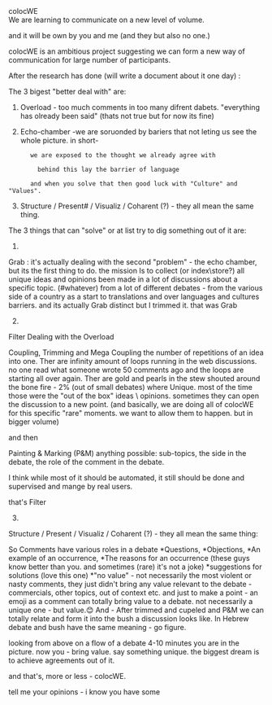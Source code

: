 <!DOCTYPE html>
<html>
    <head>colocWE</head>
    <body>
        <div class="section">
We are learning to communicate on a new level of volume.

and it will be own by you and me (and they but also no one.)

colocWE is an ambitious project suggesting we can form a new way of communication for large number of participants.

After the research has done (will write a document about it one day) :

The  3 bigest "better deal with" are:

1. Overload - too much comments in too many difrent dabets. "everything has olready been said" (thats not true but for now its fine)


2. Echo-chamber -we are soruonded by bariers that not leting us see the whole picture. in short-

</div>

          we are exposed to the thought we already agree with

            behind this lay the barrier of language

          and when you solve that then good luck with "Culture" and "Values".
          


3. Structure / Present# / Visualiz  / Coharent (?) - they all mean the same thing.




The 3 things that can "solve" or at list try to dig something out of it are:

1.
Grab
\: it's actually dealing with the second "problem" - the echo chamber, but its the first thing to do.
the mission Is to collect (or index\store\?) all unique ideas and opinions been made in a lot of discussions about a specific topic. (#whatever)
from a lot of different debates - from the various side of a country as a start to translations and over languages and cultures barriers.
and its actually Grab distinct but I trimmed it.
that was Grab




2.
Filter
Dealing with the Overload

Coupling, Trimming and Mega Coupling the number of repetitions of an idea into one.
Ther are infinity amount of loops running in the web discussions.
no one read what someone wrote 50 comments ago and the loops are starting all over again.
Ther are gold and pearls in the stew shouted around the bone fire - 2% (out of small debates) where Unique.
most of the time those were the "out of the box" ideas \ opinions.
sometimes they can open the discussion to a new point. (and basically, we are doing all of colocWE for this specific "rare" moments. we want to allow them to happen. but in bigger volume)

and then

Painting & Marking (P&M) anything possible:
sub-topics, the side in the debate, the role of the comment in the debate.

I think while most of it should be automated, it still should be done and supervised and mange by real users.

that's Filter


3.
Structure / Present / Visualiz  / Coharent (?) - they all mean the same thing:

So
Comments have various roles in a debate 
                *Questions, 
                            *Objections, 
                                         *An example of an occurrence,
*The reasons for an occurrence (these guys know better than you. and sometimes (rare) it's not a joke)
                                                  *suggestions for solutions (love this one)
*"no value" - not necessarily the most violent or nasty comments, they just didn't bring any value relevant to the debate - commercials, other topics, out of context etc.
and just to make a point - an emoji as a comment can totally bring value to a debate. 
not necessarily a unique one - but value.😊
And -
After trimmed and cupeled and P&M we can totally relate and form it into the bush a discussion looks like.
In Hebrew debate and bush have the same meaning - go figure.

looking from above on a flow of a debate
4-10 minutes you are in the picture.
now you -  bring value. say something unique.
the biggest dream is to achieve agreements out of it.


and that's, more or less - colocWE.

tell me your opinions - i know you have some

</body>
</html>
